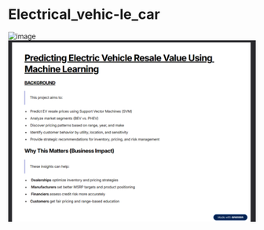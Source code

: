  # Electrical_vehic-le_car


![image](]('https://github.com/Mainabryan/Electrical_vehic-le_car/blob/95240b2499d27d0c4462c7da2d56fbd60392933d/Screenshot%202025-07-15%20123047.png'))
![image](https://github.com/Mainabryan/Electrical_vehic-le_car/blob/d124f6d2be741332b20e166bf6f5269fe52d1fdd/Screenshot%202025-07-15%20123047.png)
